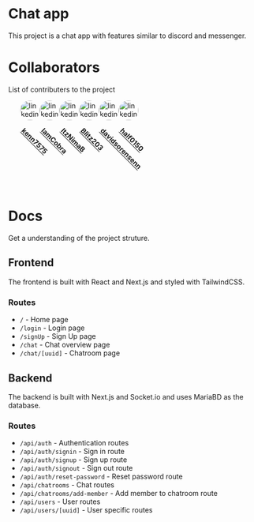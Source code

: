 # Chat app

This project is a chat app with features similar to discord and messenger.

# Collaborators
List of contributers to the project

[](https://github.com/half0150)
<ul style="display:flex; flex-direction:row;">
<a href="https://github.com/kenn7575" target="_blank">
    <img src="https://avatars.githubusercontent.com/u/96551540?s=70&v=4" width="40" height="40" style="border-radius:50%;" alt="linkedin logo"  />
    <p style=" writing-mode: vertical-lr; text-orientation: mixed; transform-origin: top left;  transform: translateY(10px)  rotate(-45deg);  font-weight: bold;">kenn7575</p>
</a>
<a href="https://github.com/IamCobra" target="_blank">
    <img src="https://avatars.githubusercontent.com/u/110093859?s=70&v=4" width="40" height="40" style="border-radius:50%;" alt="linkedin logo"  />
    <p style=" writing-mode: vertical-lr; text-orientation: mixed; transform-origin: top left;  transform: translateY(10px)  rotate(-45deg);  font-weight: bold;">IamCobra</p>
</a>
<a href="https://github.com/ItzNimaB" target="_blank">
    <img src="https://avatars.githubusercontent.com/u/110700620?s=70&v=4" width="40" height="40" style="border-radius:50%;" alt="linkedin logo"  />
    <p style=" writing-mode: vertical-lr; text-orientation: mixed; transform-origin: top left;  transform: translateY(10px)  rotate(-45deg);  font-weight: bold;">ItzNimaB</p>
</a>
<a href="https://github.com/Blitz203" target="_blank">
    <img src="https://avatars.githubusercontent.com/u/114482649?s=70&v=4" width="40" height="40" style="border-radius:50%;" alt="linkedin logo"  />
    <p style=" writing-mode: vertical-lr; text-orientation: mixed; transform-origin: top left;  transform: translateY(10px)  rotate(-45deg);  font-weight: bold;">Blitz203</p>
</a>
<a href="https://github.com/davidsorensenn" target="_blank">
    <img src="https://avatars.githubusercontent.com/u/115003802?s=70&v=4" width="40" height="40" style="border-radius:50%;" alt="linkedin logo"  />
    <p style=" writing-mode: vertical-lr; text-orientation: mixed; transform-origin: top left;  transform: translateY(10px) rotate(-45deg);  font-weight: bold;">davidsorensenn</p>
</a>
<a href="https://github.com/half0150" target="_blank">
    <a href="https://github.com/half0150" target="_blank">
        <img src="https://avatars.githubusercontent.com/u/127088373?s=70&v=4" width="40" height="40" style="border-radius:50%;" alt="linkedin logo"  />
        <p style=" writing-mode: vertical-lr; text-orientation: mixed;  transform-origin: top left; transform: translateY(10px)  rotate(-45deg);  font-weight: bold;">half0150</p>
    </a>
</a>
</ul>

# Docs
Get a understanding of the project struture.
## Frontend
The frontend is built with React and Next.js and styled with TailwindCSS. 

### Routes
- `/` - Home page
- `/login` - Login page
- `/signUp` - Sign Up page
- `/chat` - Chat overview page
- `/chat/[uuid]` - Chatroom page

## Backend
The backend is built with Next.js and Socket.io and uses MariaBD as the database.

### Routes
- `/api/auth` - Authentication routes
- `/api/auth/signin` - Sign in route
- `/api/auth/signup` - Sign up route
- `/api/auth/signout` - Sign out route
- `/api/auth/reset-password` - Reset password route
- `/api/chatrooms` - Chat routes
- `/api/chatrooms/add-member` - Add member to chatroom route
- `/api/users` - User routes
- `/api/users/[uuid]` - User specific routes











